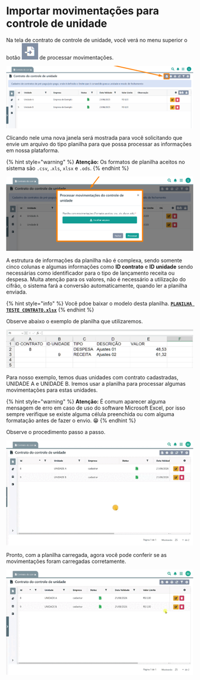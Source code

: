 # Importar movimentações para controle de unidade

Na tela de contrato de controle de unidade, você verá no menu superior o botão <img src="/erp-v2/assets/icon_importar.png" alt="" data-size="line"> de processar movimentações.

![](/erp-v2/assets/funcionalidades/controle_unidades/aba_contrato_btn_importar.png)

Clicando nele uma nova janela será mostrada para você solicitando que envie um arquivo do tipo planilha para que possa processar as informações em nossa plataforma.

{% hint style="warning" %}
**Atenção:** Os formatos de planilha aceitos no sistema são `.csv`, .`xls`, `xlsx` e `.ods`.
{% endhint %}

![](/erp-v2/assets/funcionalidades/controle_unidades/aba_contrato_btn_importar_janela.png)

A estrutura de informações da planilha não é complexa, sendo somente cinco colunas e algumas informações como **ID contrato** e **ID unidade** sendo necessárias como identificador para o tipo de lançamento receita ou despesa. Muita atenção para os valores, não é necessário a utilização do cifrão, o sistema fará a conversão automaticamente, quando ler a planilha enviada.

{% hint style="info" %}
Você pdoe baixar o modelo desta planilha. [**`PLANILHA TESTE CONTRATO.xlsx`**](https://github.com/Gestao-Online/public-docs/raw/master/erp-v2/assets/PLANILHA%20TESTE%20CONTRATO.xlsx)
{% endhint %}

Observe abaixo o exemplo de planilha que utilizaremos.

![Modelo de planilha com preenchimento de exemplo](/erp-v2/assets/funcionalidades/controle_unidades/aba_contrato_modelo_planilha.png)

Para nosso exemplo, temos duas unidades com contrato cadastradas, UNIDADE A e UNIDADE B. Iremos usar a planilha para processar algumas movimentações para estas unidades.

{% hint style="warning" %}
**Atenção:** É comum aparecer alguma mensagem de erro em caso de uso do software Microsoft Excel, por isso sempre verifique se existe alguma célula preenchida ou com alguma formatação antes de fazer o envio. 😁
{% endhint %}

Observe o procedimento passo a passo.

![](/erp-v2/assets/funcionalidades/controle_unidades/aba_contrato_btn_importar_janela_importando.gif)

Pronto, com a planilha carregada, agora você pode conferir se as movimentações foram carregadas corretamente.

![](/erp-v2/assets/funcionalidades/controle_unidades/aba_contrato_btn_importar_janela_olhando_importacoes.gif)